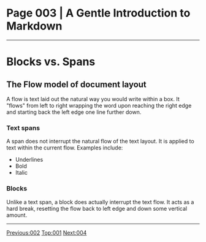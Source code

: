 # Page 003 | A Gentle Introduction to Markdown
***

# Blocks vs. Spans

## The Flow model of document layout

A flow is text laid out the natural way you would write within a box.
It "flows" from left to right wrapping the word upon reaching the right edge
and starting back the left edge one line further down.

### Text spans

A span does not interrupt the natural flow of the text layout.
It is applied to text within the current flow. Examples include:

- Underlines
- Bold
- Italic

### Blocks

Unlike a text span, a block does actually interrupt the text flow. It acts as a
hard break, resetting the flow back to left edge and down some vertical amount.

***

[Previous:002](002-origins.html) [Top:001](001-intro_bio.html) [Next:004](004-hello.html)
